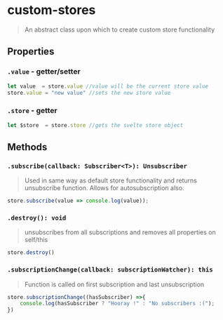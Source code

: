 # custom-stores
> An abstract class upon which to create custom store functionality



## Properties

### `.value` - getter/setter
```typescript
let value  = store.value //value will be the current store value
store.value = "new value" //sets the new store value
```

### `.store` - getter
```typescript
let $store  = store.store //gets the svelte store object 
```



## Methods

### `.subscribe(callback: Subscriber<T>): Unsubscriber`
>Used in same way as default store functionality and returns unsubscribe function. Allows for autosubscription also.
```typescript
store.subscribe(value => console.log(value));
```

### `.destroy(): void`
>unsubscribes from all subscriptions and removes all properties on self/this
```typescript
store.destroy()
```

### `.subscriptionChange(callback: subscriptionWatcher): this`
>Function is called on first subscription and last unsubscription
```typescript
store.subscriptionChange((hasSubscriber) =>{
    console.log(hasSubscriber ? "Hooray !" : "No subscribers :(");
})
```

